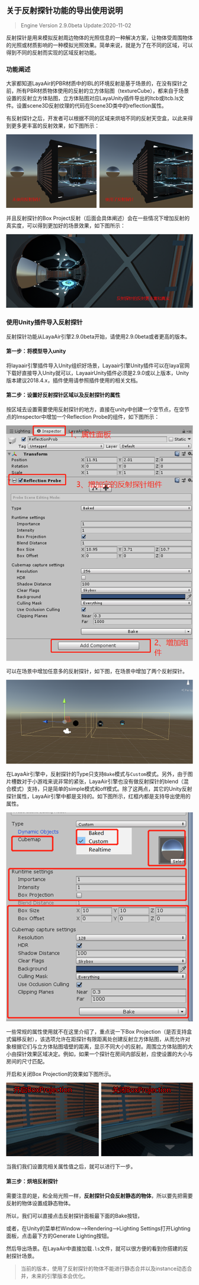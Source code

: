 ## 关于反射探针功能的导出使用说明

> Engine Version 2.9.0beta  Update:2020-11-02

反射探针是用来模拟反射周边物体的光照信息的一种解决方案，让物体受周围物体的光照或材质影响的一种模拟光照效果。简单来说，就是为了在不同的区域，可以得到不同的反射而实现的区域反射功能。

### 功能阐述

大家都知道LayaAir的PBR材质中的IBL的环境反射是基于场景的，在没有探针之前，所有PBR材质物体使用的反射的立方体贴图（textureCube），都来自于场景设置的反射立方体贴图，立方体贴图对应LayaUnity插件导出的ltcb或ltcb.ls文件。设置scene3D反射纹理的代码在Scene3D类中的reflection属性。

有反射探针之后，开发者可以根据不同的区域来烘培不同的反射天空盒，以此来得到更多更丰富的反射效果，如下图所示：

![img](img/1.png)  

并且反射探针的Box Project反射（后面会具体阐述）会在一些情况下增加反射的真实度，可以得到更加好的场景效果，如下图所示：

![img](img/2.png)  

### 使用Unity插件导入反射探针

反射探针功能从LayaAir引擎2.9.0beta开始，请使用2.9.0beta或者更高的版本。

#### 第一步：将模型导入unity

将layaair引擎插件导入Unity组织好场景，Layaair引擎Unity插件可以在laya官网下载好直接导入Unity就可以，LayaairUnity插件必须是2.9.0或以上版本，Unity版本建议2018.4.x，插件使用请参照插件使用的相关文档。

#### 第二步：设置好反射探针区域以及反射探针的属性

按区域去设置需要使用反射探针的地方，直接在unity中创建一个空节点，在空节点的Imspector中增加一个Reflection Probe的组件，如下图所示：

![img](img/3.png)  

可以在场景中增加任意多的反射探针，如下图，在场景中增加了两个反射探针。

![img](img/4.png)  

在LayaAir引擎中，反射探针的Type只支持`Bake`模式与`Custom`模式。另外，由于图片槽数对于小游戏来说非常的紧张，LayaAir引擎也没有做反射探针的blend（混合模式）支持，只是简单的simple模式和off模式。除了这两点，其它的Unity反射探针属性，LayaAir引擎中都是支持的。如下图所示，红框内都是支持导出使用的属性。

![img](img/5.png)   

一些常规的属性使用就不在这里介绍了，重点说一下Box Projection（是否支持盒式偏移反射），该选项允许在距探针有限距离处创建反射立方体贴图，从而允许对象根据它们与立方体贴图墙壁的距离，显示不同大小的反射。周围立方体贴图的大小由探针效果区域决定。例如，如果一个探针在房间内部反射，应使设置的大小与房间的尺寸匹配。



开启和关闭Box Projection的效果如下图所示。

![img](img/6.png) 

当我们我们设置完相关属性值之后，就可以进行下一步。



#### 第三步：烘培反射探针

需要注意的是，和全局光照一样，**反射探针只会反射静态的物体**，所以要先把需要反射的物体设置成静态物体。

所以，我们可以直接点击反射探针面板最下面的Bake按钮，

或者，在Unity的菜单栏Window-->Rendering-->Lighting Settings打开Lighting面板，点击最下方的Generate Lighting按钮。

然后导出场景。在LayaAir中直接加载`.ls`文件，就可以很方便的看到你搭建的反射探针场景。

>  当前的版本，使用了反射探针的物体不能进行静态合并以及instance动态合并，未来的引擎版本会优化。



